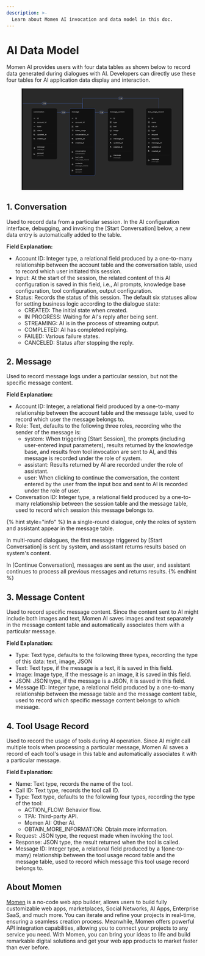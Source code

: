 ```yaml
---
description: >-
  Learn about Momen AI invocation and data model in this doc.
---
```


# AI Data Model
Momen AI provides users with four data tables as shown below to record data generated during dialogues with AI. Developers can directly use these four tables for AI application data display and interaction.

<figure><img src="../../.gitbook/assets/截屏2024-07-23 14.48.32.png" alt=""><figcaption></figcaption></figure>



## 1. Conversation

Used to record data from a particular session. In the AI configuration interface, debugging, and invoking the \[Start Conversation] below, a new data entry is automatically added to the table.&#x20;

**Field Explanation:**

* Account ID: Integer type, a relational field produced by a one-to-many relationship between the account table and the conversation table, used to record which user initiated this session.
* Input: At the start of the session, the related content of this AI configuration is saved in this field, i.e., AI prompts, knowledge base configuration, tool configuration, output configuration.
* Status: Records the status of this session. The default six statuses allow for setting business logic according to the dialogue state:&#x20;
  * CREATED: The initial state when created.&#x20;
  * IN PROGRESS: Waiting for AI's reply after being sent.&#x20;
  * STREAMING: AI is in the process of streaming output.&#x20;
  * COMPLETED: AI has completed replying.&#x20;
  * FAILED: Various failure states.&#x20;
  * CANCELED: Status after stopping the reply.

## 2. Message

Used to record message logs under a particular session, but not the specific message content.&#x20;

**Field Explanation:**

* Account ID: Integer, a relational field produced by a one-to-many relationship between the account table and the message table, used to record which user the message belongs to.
* Role: Text, defaults to the following three roles, recording who the sender of the message is:&#x20;
  * &#x20;system: When triggering \[Start Session], the prompts (including user-entered input parameters), results returned by the knowledge base, and results from tool invocation are sent to AI, and this message is recorded under the role of system.&#x20;
  * assistant: Results returned by AI are recorded under the role of assistant.&#x20;
  * user: When clicking to continue the conversation, the content entered by the user from the input box and sent to AI is recorded under the role of user.
* Conversation ID: Integer type, a relational field produced by a one-to-many relationship between the session table and the message table, used to record which session this message belongs to.&#x20;

{% hint style="info" %}
In a single-round dialogue, only the roles of system and assistant appear in the message table.&#x20;

In multi-round dialogues, the first message triggered by \[Start Conversation] is sent by system, and assistant returns results based on system's content.&#x20;

In \[Continue Conversation], messages are sent as the user, and assistant continues to process all previous messages and returns results.
{% endhint %}

## 3. Message Content

Used to record specific message content. Since the content sent to AI might include both images and text, Momen AI saves images and text separately in the message content table and automatically associates them with a particular message.&#x20;

**Field Explanation:**

* Type: Text type, defaults to the following three types, recording the type of this data: text, image, JSON
* Text: Text type, if the message is a text, it is saved in this field.
* Image: Image type, if the message is an image, it is saved in this field.
* JSON: JSON type, if the message is a JSON, it is saved in this field.
* Message ID: Integer type, a relational field produced by a one-to-many relationship between the message table and the message content table, used to record which specific message content belongs to which message.

## 4. Tool Usage Record

Used to record the usage of tools during AI operation. Since AI might call multiple tools when processing a particular message, Momen AI saves a record of each tool's usage in this table and automatically associates it with a particular message.

**Field Explanation:**

* Name: Text type, records the name of the tool.
* Call ID: Text type, records the tool call ID.
* Type: Text type, defaults to the following four types, recording the type of the tool:&#x20;
  * ACTION\_FLOW: Behavior flow.&#x20;
  * TPA: Third-party API.&#x20;
  * Momen AI: Other AI.&#x20;
  * OBTAIN\_MORE\_INFORMATION: Obtain more information.
* Request: JSON type, the request made when invoking the tool.
* Response: JSON type, the result returned when the tool is called.
* Message ID: Integer type, a relational field produced by a 1(one-to-many) relationship between the tool usage record table and the message table, used to record which message this tool usage record belongs to.



## About Momen

[Momen](https://momen.app/?channel=momen-docs) is a no-code web app builder, allows users to build fully customizable web apps, marketplaces, Social Networks, AI Apps, Enterprise SaaS, and much more. You can iterate and refine your projects in real-time, ensuring a seamless creation process. Meanwhile, Momen offers powerful API integration capabilities, allowing you to connect your projects to any service you need. With Momen, you can bring your ideas to life and build remarkable digital solutions and get your web app products to market faster than ever before.
